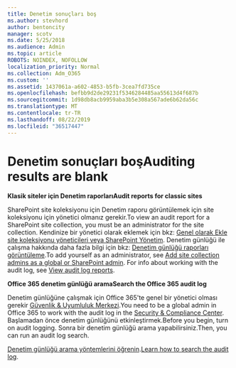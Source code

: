 ```yaml
---
title: Denetim sonuçları boş
ms.author: stevhord
author: bentoncity
manager: scotv
ms.date: 5/25/2018
ms.audience: Admin
ms.topic: article
ROBOTS: NOINDEX, NOFOLLOW
localization_priority: Normal
ms.collection: Adm_O365
ms.custom: ''
ms.assetid: 1437061a-a602-4853-b5fb-3cea7fd735ce
ms.openlocfilehash: befbb9d2de29231f5346284485aa55613d4f687b
ms.sourcegitcommit: 1d98db8acb9959aba3b5e308a567ade6b62da56c
ms.translationtype: MT
ms.contentlocale: tr-TR
ms.lasthandoff: 08/22/2019
ms.locfileid: "36517447"
---
```

# <a name="auditing-results-are-blank"></a><span data-ttu-id="ba0e9-102">Denetim sonuçları boş</span><span class="sxs-lookup"><span data-stu-id="ba0e9-102">Auditing results are blank</span></span>

 <span data-ttu-id="ba0e9-103">**Klasik siteler için Denetim raporları**</span><span class="sxs-lookup"><span data-stu-id="ba0e9-103">**Audit reports for classic sites**</span></span>
  
<span data-ttu-id="ba0e9-104">SharePoint site koleksiyonu için Denetim raporu görüntülemek için site koleksiyonu için yönetici olmanız gerekir.</span><span class="sxs-lookup"><span data-stu-id="ba0e9-104">To view an audit report for a SharePoint site collection, you must be an administrator for the site collection.</span></span> <span data-ttu-id="ba0e9-105">Kendinize bir yönetici olarak eklemek için bkz: [Genel olarak Ekle site koleksiyonu yöneticileri veya SharePoint Yönetim](https://go.microsoft.com/fwlink/?linkid=869390). Denetim günlüğü ile çalışma hakkında daha fazla bilgi için bkz: [Denetim günlüğü raporları görüntüleme](https://go.microsoft.com/fwlink/?linkid=395237).</span><span class="sxs-lookup"><span data-stu-id="ba0e9-105">To add yourself as an administrator, see [Add site collection admins as a global or SharePoint admin](https://go.microsoft.com/fwlink/?linkid=869390). For info about working with the audit log, see [View audit log reports](https://go.microsoft.com/fwlink/?linkid=395237).</span></span> 
  
 <span data-ttu-id="ba0e9-106">**Office 365 denetim günlüğü arama**</span><span class="sxs-lookup"><span data-stu-id="ba0e9-106">**Search the Office 365 audit log**</span></span>
  
<span data-ttu-id="ba0e9-107">Denetim günlüğüne çalışmak için Office 365'te genel bir yönetici olması gerekir [Güvenlik &amp; Uyumluluk Merkezi](https://protection.office.com).</span><span class="sxs-lookup"><span data-stu-id="ba0e9-107">You need to be a global admin in Office 365 to work with the audit log in the [Security &amp; Compliance Center](https://protection.office.com).</span></span> <span data-ttu-id="ba0e9-108">Başlamadan önce denetim günlüğünü etkinleştirmek.</span><span class="sxs-lookup"><span data-stu-id="ba0e9-108">Before you begin, turn on audit logging.</span></span> <span data-ttu-id="ba0e9-109">Sonra bir denetim günlüğü arama yapabilirsiniz.</span><span class="sxs-lookup"><span data-stu-id="ba0e9-109">Then, you can run an audit log search.</span></span> 
  
<span data-ttu-id="ba0e9-110">[Denetim günlüğü arama yöntemlerini öğrenin](https://go.microsoft.com/fwlink/?linkid=708432).</span><span class="sxs-lookup"><span data-stu-id="ba0e9-110">[Learn how to search the audit log](https://go.microsoft.com/fwlink/?linkid=708432).</span></span>
  

